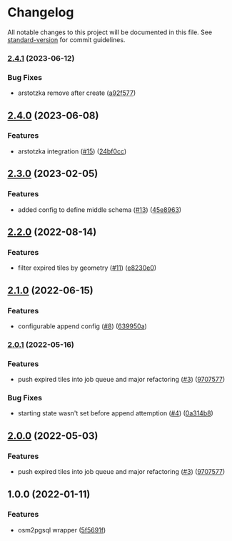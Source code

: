 # Changelog

All notable changes to this project will be documented in this file. See [standard-version](https://github.com/conventional-changelog/standard-version) for commit guidelines.

### [2.4.1](https://github.com/MapColonies/osm2pgsql-wrapper/compare/v2.4.0...v2.4.1) (2023-06-12)


### Bug Fixes

* arstotzka remove after create ([a92f577](https://github.com/MapColonies/osm2pgsql-wrapper/commit/a92f577a173f6727aca5c4938d7e677ad79513e9))

## [2.4.0](https://github.com/MapColonies/osm2pgsql-wrapper/compare/v2.3.0...v2.4.0) (2023-06-08)


### Features

* arstotzka integration ([#15](https://github.com/MapColonies/osm2pgsql-wrapper/issues/15)) ([24bf0cc](https://github.com/MapColonies/osm2pgsql-wrapper/commit/24bf0cc28f2ff4c4dbe0d6c64e3519741e6942a9))

## [2.3.0](https://github.com/MapColonies/osm2pgsql-wrapper/compare/v2.2.0...v2.3.0) (2023-02-05)


### Features

* added config to define middle schema ([#13](https://github.com/MapColonies/osm2pgsql-wrapper/issues/13)) ([45e8963](https://github.com/MapColonies/osm2pgsql-wrapper/commit/45e896361c30657a958a35ad433740e3208e3bab))

## [2.2.0](https://github.com/MapColonies/osm2pgsql-wrapper/compare/v2.1.0...v2.2.0) (2022-08-14)


### Features

* filter expired tiles by geometry ([#11](https://github.com/MapColonies/osm2pgsql-wrapper/issues/11)) ([e8230e0](https://github.com/MapColonies/osm2pgsql-wrapper/commit/e8230e08341f7f20c779aa5ea990acbbab4d9d06))

## [2.1.0](https://github.com/MapColonies/osm2pgsql-wrapper/compare/v2.0.1...v2.1.0) (2022-06-15)


### Features

* configurable append config ([#8](https://github.com/MapColonies/osm2pgsql-wrapper/issues/8)) ([639950a](https://github.com/MapColonies/osm2pgsql-wrapper/commit/639950a9b8a6856b1e0af6b1414d283193b0f9b3))

### [2.0.1](https://github.com/MapColonies/osm2pgsql-wrapper/compare/v1.0.0...v2.0.1) (2022-05-16)


### Features

* push expired tiles into job queue and major refactoring ([#3](https://github.com/MapColonies/osm2pgsql-wrapper/issues/3)) ([9707577](https://github.com/MapColonies/osm2pgsql-wrapper/commit/970757750cd8fbeeb1bf262494bc78273480d005))


### Bug Fixes

* starting state wasn't set before append attemption ([#4](https://github.com/MapColonies/osm2pgsql-wrapper/issues/4)) ([0a314b8](https://github.com/MapColonies/osm2pgsql-wrapper/commit/0a314b8ae646bdcedc673d4a856d0f3babfde610))

## [2.0.0](https://github.com/MapColonies/osm2pgsql-wrapper/compare/v1.0.0...v2.0.0) (2022-05-03)


### Features

* push expired tiles into job queue and major refactoring ([#3](https://github.com/MapColonies/osm2pgsql-wrapper/issues/3)) ([9707577](https://github.com/MapColonies/osm2pgsql-wrapper/commit/970757750cd8fbeeb1bf262494bc78273480d005))

## 1.0.0 (2022-01-11)


### Features

* osm2pgsql wrapper ([5f5691f](https://github.com/MapColonies/osm2pgsql-wrapper/commit/5f5691fd42b94d57b5e01bb616489b01ce2ca3c8))
